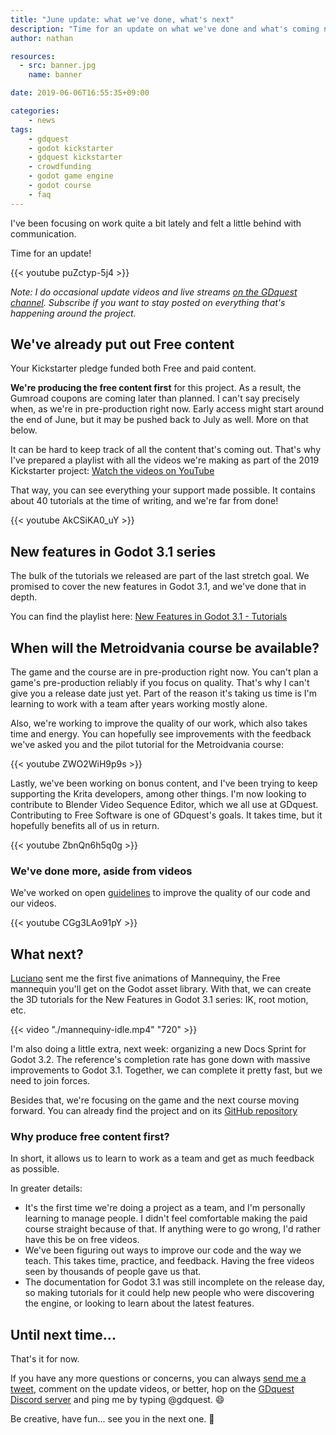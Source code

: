 ```yaml
---
title: "June update: what we've done, what's next"
description: "Time for an update on what we've done and what's coming next as part of the 2019 Godot Kickstarter project. See the Godot 3.1 New Features Series, Mannequiny, and more in this post. 🙂"
author: nathan

resources:
  - src: banner.jpg
    name: banner

date: 2019-06-06T16:55:35+09:00

categories:
    - news
tags:
    - gdquest
    - godot kickstarter
    - gdquest kickstarter
    - crowdfunding
    - godot game engine
    - godot course
    - faq
---
```


I've been focusing on work quite a bit lately and felt a little behind with communication. 

Time for an update!

{{< youtube puZctyp-5j4 >}}

*Note: I do occasional update videos and live streams [on the GDquest channel](https://www.youtube.com/c/gdquest/). Subscribe if you want to stay posted on everything that's happening around the project.*

## We've already put out Free content ##

Your Kickstarter pledge funded both Free and paid content.

**We're producing the free content first** for this project. As a result, the Gumroad coupons are coming later than planned. I can't say precisely when, as we're in pre-production right now. Early access might start around the end of June, but it may be pushed back to July as well. More on that below.

It can be hard to keep track of all the content that's coming out. That's why I've prepared a playlist with all the videos we're making as part of the 2019 Kickstarter project: [Watch the videos on YouTube](https://www.youtube.com/playlist?list=PLhqJJNjsQ7KEgXeZIgZsCkabi3LWzCfAM&disable_polymer=true)

That way, you can see everything your support made possible. It contains about 40 tutorials at the time of writing, and we're far from done!

{{< youtube AkCSiKA0_uY >}}

## New features in Godot 3.1 series ##

The bulk of the tutorials we released are part of the last stretch goal. We promised to cover the new features in Godot 3.1, and we've done that in depth.

You can find the playlist here: [New Features in Godot 3.1 - Tutorials](https://www.youtube.com/watch?v=TjuK1ijv5KA&list=PLhqJJNjsQ7KEN1pQVRD4an4Ykd1i9t3t9)

## When will the Metroidvania course be available? ##

The game and the course are in pre-production right now. You can't plan a game's pre-production reliably if you focus on quality. That's why I can't give you a release date just yet. Part of the reason it's taking us time is I'm learning to work with a team after years working mostly alone.

Also, we're working to improve the quality of our work, which also takes time and energy. You can hopefully see improvements with the feedback we've asked you and the pilot tutorial for the Metroidvania course:

{{< youtube ZWO2WiH9p9s >}}

Lastly, we've been working on bonus content, and I've been trying to keep supporting the Krita developers, among other things. I'm now looking to contribute to Blender Video Sequence Editor, which we all use at GDquest. Contributing to Free Software is one of GDquest's goals. It takes time, but it hopefully benefits all of us in return.

{{< youtube ZbnQn6h5q0g >}}

### We've done more, aside from videos ###

We've worked on open [guidelines](https://github.com/GDquest/gdquest-projects/blob/master/guidelines/gdscript-guidelines.md) to improve the quality of our code and our videos.

{{< youtube CGg3LAo91pY >}}

## What next?

[Luciano](https://twitter.com/lucianomunoz_) sent me the first five animations of Mannequiny, the Free mannequin you'll get on the Godot asset library. With that, we can create the 3D tutorials for the New Features in Godot 3.1 series: IK, root motion, etc.

{{< video "./mannequiny-idle.mp4" "720" >}}

I'm also doing a little extra, next week: organizing a new Docs Sprint for Godot 3.2. The reference's completion rate has gone down with massive improvements to Godot 3.1. Together, we can complete it pretty fast, but we need to join forces.

Besides that, we're focusing on the game and the next course moving forward. You can already find the project and on its [GitHub repository](https://github.com/GDquest/godot-metroidvania-2d) 

### Why produce free content first? ###

In short, it allows us to learn to work as a team and get as much feedback as possible.

In greater details:

-   It's the first time we're doing a project as a team, and I'm personally learning to manage people. I didn't feel comfortable making the paid course straight because of that. If anything were to go wrong, I'd rather have this be on free videos.
-   We've been figuring out ways to improve our code and the way we teach. This takes time, practice, and feedback. Having the free videos seen by thousands of people gave us that.
-   The documentation for Godot 3.1 was still incomplete on the release day, so making tutorials for it could help new people who were discovering the engine, or looking to learn about the latest features.

## Until next time...

That's it for now. 

If you have any more questions or concerns, you can always [send me a tweet](https://twitter.com/NathanGDquest), comment on the update videos, or better, hop on the [GDquest Discord server](https://discord.gg/CHYVgar) and ping me by typing @gdquest. 😄

Be creative, have fun... see you in the next one. 🙂
